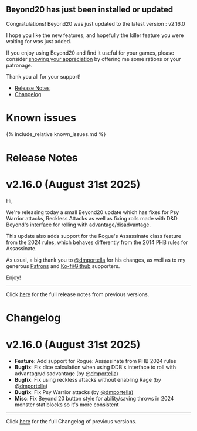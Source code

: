 ## Beyond20 has just been installed or updated

Congratulations! Beyond20 was just updated to the latest version : v2.16.0

I hope you like the new features, and hopefully the killer feature you were waiting for was just added.

If you enjoy using Beyond20 and find it useful for your games, please consider [showing your appreciation](/rations) by offering me some rations or your patronage.

Thank you all for your support!

* [Release Notes](#release-notes)
* [Changelog](#changelog)

# Known issues

{% include_relative known_issues.md %}

# Release Notes

v2.16.0 (August 31st 2025)
===

Hi,

We're releasing today a small Beyond20 update which has fixes for Psy Warrior attacks, Reckless Attacks as well as fixing rolls made with D&D Beyond's interface for rolling with advantage/disadvantage.

This update also adds support for the Rogue's Assassinate class feature from the 2024 rules, which behaves differently from the 2014 PHB rules for Assassinate.

As usual, a big thank you to [@dmportella](https://github.com/dmportella) for his changes, as well as to my generous [Patrons](https://patreon.com/kakaroto) and [Ko-fi/Github](/rations) supporters. 

Enjoy!


---

Click [here](/release_notes) for the full release notes from previous versions.

# Changelog

v2.16.0 (August 31st 2025)
===
- **Feature**: Add support for Rogue: Assassinate from PHB 2024 rules
- **Bugfix**: Fix dice calculation when using DDB's interface to roll with advantage/disadvantage (by [@dmportella](https://github.com/dmportella))
- **Bugfix**: Fix using reckless attacks without enabling Rage (by [@dmportella](https://github.com/dmportella))
- **Bugfix**: Fix Psy Warrior attacks (by [@dmportella](https://github.com/dmportella))
- **Misc**: Fix Beyond 20 button style for ability/saving throws in 2024 monster stat blocks so it's more consistent


---

Click [here](/Changelog) for the full Changelog of previous versions.

